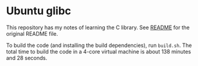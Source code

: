 # Ubuntu glibc

This repository has my notes of learning the C library. See [README](./README) for the original README file.

To build the code (and installing the build dependencies), run `build.sh`. The total time to build the code in a 4-core virtual machine is about 138 minutes and 28 seconds.
